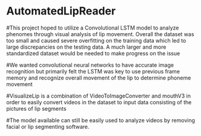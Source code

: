 # AutomatedLipReader

#This project hoped to utilize a Convolutional LSTM model to analyze phenomes through visual analysis of lip movement. Overall the dataset was too small and caused severe overfitting on the training data which led to large discrepancies on the testing data. A much larger and more standardized dataset would be needed to make progress on the issue

#We wanted convolutional neural networks to have accurate image recognition but primarily felt the LSTM was key to use previous frame memory and recognize overall movement of the lip to determine phoneme movement

#VisualizeLip is a combination of VideoToImageConverter and mouthV3 in order to easily convert videos in the dataset to input data consisting of the pictures of lip segments

#The model available can still be easily used to analyze videos by removing facial or lip segmenting software.
